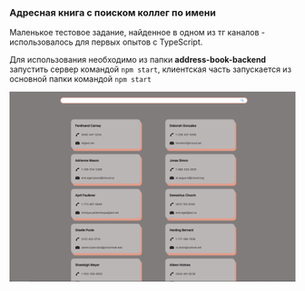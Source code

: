 ### Адресная книга с поиском коллег по имени

Маленькое тестовое задание, найденное в одном из тг каналов - использовалось для первых опытов с TypeScript.

Для использования необходимо из папки **address-book-backend** запустить сервер командой `npm start`, клиентская часть запускается из основной папки командой `npm start`

![screenshot](./src/images/cover.png)
